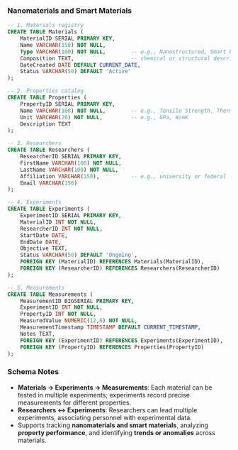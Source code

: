 ### Nanomaterials and Smart Materials

```sql
-- 1. Materials registry
CREATE TABLE Materials (
    MaterialID SERIAL PRIMARY KEY,
    Name VARCHAR(150) NOT NULL,
    Type VARCHAR(100) NOT NULL,        -- e.g., Nanostructured, Smart Polymer
    Composition TEXT,                  -- chemical or structural description
    DateCreated DATE DEFAULT CURRENT_DATE,
    Status VARCHAR(50) DEFAULT 'Active'
);

-- 2. Properties catalog
CREATE TABLE Properties (
    PropertyID SERIAL PRIMARY KEY,
    Name VARCHAR(100) NOT NULL,        -- e.g., Tensile Strength, Thermal Conductivity
    Unit VARCHAR(20) NOT NULL,         -- e.g., GPa, W/mK
    Description TEXT
);

-- 3. Researchers
CREATE TABLE Researchers (
    ResearcherID SERIAL PRIMARY KEY,
    FirstName VARCHAR(100) NOT NULL,
    LastName VARCHAR(100) NOT NULL,
    Affiliation VARCHAR(150),          -- e.g., university or federal lab
    Email VARCHAR(150)
);

-- 4. Experiments
CREATE TABLE Experiments (
    ExperimentID SERIAL PRIMARY KEY,
    MaterialID INT NOT NULL,
    ResearcherID INT NOT NULL,
    StartDate DATE,
    EndDate DATE,
    Objective TEXT,
    Status VARCHAR(50) DEFAULT 'Ongoing',
    FOREIGN KEY (MaterialID) REFERENCES Materials(MaterialID),
    FOREIGN KEY (ResearcherID) REFERENCES Researchers(ResearcherID)
);

-- 5. Measurements
CREATE TABLE Measurements (
    MeasurementID BIGSERIAL PRIMARY KEY,
    ExperimentID INT NOT NULL,
    PropertyID INT NOT NULL,
    MeasuredValue NUMERIC(12,6) NOT NULL,
    MeasurementTimestamp TIMESTAMP DEFAULT CURRENT_TIMESTAMP,
    Notes TEXT,
    FOREIGN KEY (ExperimentID) REFERENCES Experiments(ExperimentID),
    FOREIGN KEY (PropertyID) REFERENCES Properties(PropertyID)
);
```

### **Schema Notes**

- **Materials → Experiments → Measurements**:
   Each material can be tested in multiple experiments; experiments record precise measurements for different properties.
- **Researchers ↔ Experiments**:
   Researchers can lead multiple experiments, associating personnel with experimental data.
- Supports tracking **nanomaterials and smart materials**, analyzing **property performance**, and identifying **trends or anomalies** across materials.